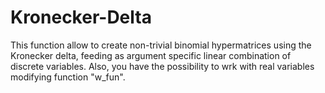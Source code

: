 # Kronecker-Delta
This function allow to create non-trivial binomial hypermatrices using the Kronecker delta, feeding as argument specific linear combination of discrete variables. Also, you have the possibility to wrk with real variables modifying function "w_fun".
